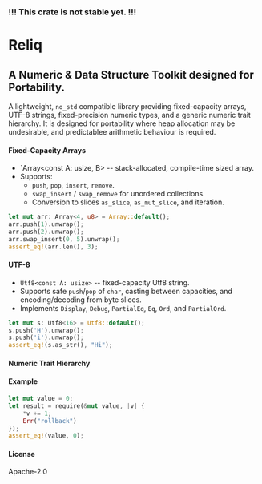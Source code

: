 ### !!! This crate is not stable yet. !!!

# Reliq
## A Numeric & Data Structure Toolkit designed for Portability.
A lightweight, `no_std` compatible library providing fixed-capacity arrays, UTF-8 strings, fixed-precision numeric types, and a generic numeric trait hierarchy. It is designed for portability where heap allocation may be undesirable, and predictablee arithmetic behaviour is required.



#### Fixed-Capacity Arrays
* `Array<const A: usize, B> -- stack-allocated, compile-time sized array.
* Supports:
    * `push`, `pop`, `insert`, `remove`.
    * `swap_insert` / `swap_remove` for unordered collections.
    * Conversion to slices `as_slice`, `as_mut_slice`, and iteration.
```rust
let mut arr: Array<4, u8> = Array::default();
arr.push(1).unwrap();
arr.push(2).unwrap();
arr.swap_insert(0, 5).unwrap();
assert_eq!(arr.len(), 3);
```


#### UTF-8
* `Utf8<const A: usize>` -- fixed-capacity Utf8 string.
* Supports safe `push`/`pop` of `char`, casting between capacities, and encoding/decoding from byte slices.
* Implements `Display`, `Debug`, `PartialEq`, `Eq`, `Ord`, and `PartialOrd`.
```rust
let mut s: Utf8<16> = Utf8::default();
s.push('H').unwrap();
s.push('i').unwrap();
assert_eq!(s.as_str(), "Hi");
```

#### Numeric Trait Hierarchy

#### Example



```rust
let mut value = 0;
let result = require(&mut value, |v| {
    *v += 1;
    Err("rollback")
});
assert_eq!(value, 0);
```



#### License
Apache-2.0


